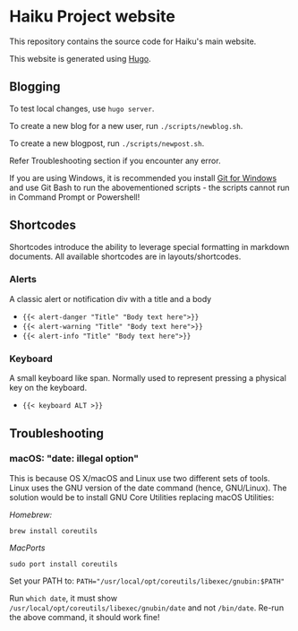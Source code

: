 Haiku Project website
======================================
This repository contains the source code for Haiku's main website.

This website is generated using [Hugo](https://gohugo.io).

## Blogging
To test local changes, use `hugo server`.

To create a new blog for a new user, run `./scripts/newblog.sh`.

To create a new blogpost, run `./scripts/newpost.sh`.

Refer Troubleshooting section if you encounter any error.

If you are using Windows, it is recommended you install [Git for Windows](https://git-scm.com/download/win) and use Git Bash to run the abovementioned scripts - the scripts cannot run in Command Prompt or Powershell!

## Shortcodes
Shortcodes introduce the ability to leverage special formatting
in markdown documents. All available shortcodes are in layouts/shortcodes.

### Alerts
A classic alert or notification div with a title and a body

  * ``{{< alert-danger "Title" "Body text here">}}``
  * ``{{< alert-warning "Title" "Body text here">}}``
  * ``{{< alert-info "Title" "Body text here">}}``

### Keyboard
A small keyboard like span. Normally used to represent pressing
a physical key on the keyboard.

  * ``{{< keyboard ALT >}}``

## Troubleshooting

### macOS: "date: illegal option"

This is because OS X/macOS and Linux use two different sets of tools. Linux uses the GNU version of the date command (hence, GNU/Linux). The solution would be to install GNU Core Utilities replacing macOS Utilities:

*Homebrew:*

``brew install coreutils``

*MacPorts*

``sudo port install coreutils``

Set your PATH to: ``PATH="/usr/local/opt/coreutils/libexec/gnubin:$PATH"``

Run ``which date``, it must show ``/usr/local/opt/coreutils/libexec/gnubin/date`` and not ``/bin/date``. Re-run the above command, it should work fine!
